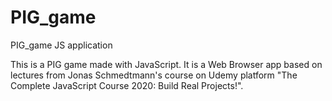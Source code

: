 # PIG_game
PIG_game JS application

This is a PIG game made with JavaScript. It is a Web Browser app based on lectures from Jonas Schmedtmann's course on Udemy platform "The Complete JavaScript Course 2020: Build Real Projects!".
